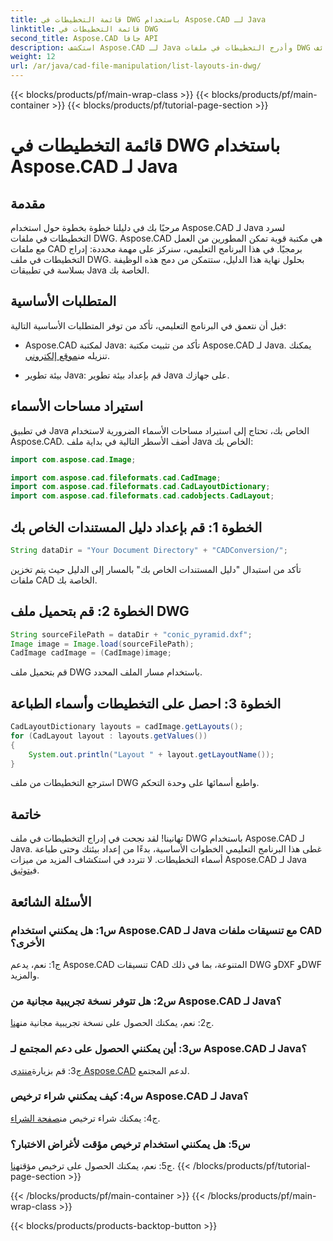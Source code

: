 ```yaml
---
title: قائمة التخطيطات في DWG باستخدام Aspose.CAD لـ Java
linktitle: قائمة التخطيطات في DWG
second_title: Aspose.CAD جافا API
description: استكشف Aspose.CAD لـ Java وأدرج التخطيطات في ملفات DWG بسهولة. دمج وظائف CAD القوية في تطبيقات Java الخاصة بك.
weight: 12
url: /ar/java/cad-file-manipulation/list-layouts-in-dwg/
---
```


{{< blocks/products/pf/main-wrap-class >}}
{{< blocks/products/pf/main-container >}}
{{< blocks/products/pf/tutorial-page-section >}}

# قائمة التخطيطات في DWG باستخدام Aspose.CAD لـ Java

## مقدمة

مرحبًا بك في دليلنا خطوة بخطوة حول استخدام Aspose.CAD لـ Java لسرد التخطيطات في ملفات DWG. Aspose.CAD هي مكتبة قوية تمكن المطورين من العمل مع ملفات CAD برمجيًا. في هذا البرنامج التعليمي، سنركز على مهمة محددة: إدراج التخطيطات في ملف DWG. بحلول نهاية هذا الدليل، ستتمكن من دمج هذه الوظيفة بسلاسة في تطبيقات Java الخاصة بك.

## المتطلبات الأساسية

قبل أن نتعمق في البرنامج التعليمي، تأكد من توفر المتطلبات الأساسية التالية:

-  Aspose.CAD لمكتبة Java: تأكد من تثبيت مكتبة Aspose.CAD لـ Java. يمكنك تنزيله من[موقع إلكتروني](https://releases.aspose.com/cad/java/).

- بيئة تطوير Java: قم بإعداد بيئة تطوير Java على جهازك.

## استيراد مساحات الأسماء

في تطبيق Java الخاص بك، تحتاج إلى استيراد مساحات الأسماء الضرورية لاستخدام Aspose.CAD. أضف الأسطر التالية في بداية ملف Java الخاص بك:

```java
import com.aspose.cad.Image;

import com.aspose.cad.fileformats.cad.CadImage;
import com.aspose.cad.fileformats.cad.CadLayoutDictionary;
import com.aspose.cad.fileformats.cad.cadobjects.CadLayout;
```

## الخطوة 1: قم بإعداد دليل المستندات الخاص بك

```java
String dataDir = "Your Document Directory" + "CADConversion/";
```

تأكد من استبدال "دليل المستندات الخاص بك" بالمسار إلى الدليل حيث يتم تخزين ملفات CAD الخاصة بك.

## الخطوة 2: قم بتحميل ملف DWG

```java
String sourceFilePath = dataDir + "conic_pyramid.dxf";
Image image = Image.load(sourceFilePath);
CadImage cadImage = (CadImage)image;
```

قم بتحميل ملف DWG باستخدام مسار الملف المحدد.

## الخطوة 3: احصل على التخطيطات وأسماء الطباعة

```java
CadLayoutDictionary layouts = cadImage.getLayouts();
for (CadLayout layout : layouts.getValues())
{
    System.out.println("Layout " + layout.getLayoutName());
}
```

استرجع التخطيطات من ملف DWG واطبع أسمائها على وحدة التحكم.

## خاتمة

 تهانينا! لقد نجحت في إدراج التخطيطات في ملف DWG باستخدام Aspose.CAD لـ Java. غطى هذا البرنامج التعليمي الخطوات الأساسية، بدءًا من إعداد بيئتك وحتى طباعة أسماء التخطيطات. لا تتردد في استكشاف المزيد من ميزات Aspose.CAD لـ Java في[توثيق](https://reference.aspose.com/cad/java/).

## الأسئلة الشائعة

### س1: هل يمكنني استخدام Aspose.CAD لـ Java مع تنسيقات ملفات CAD الأخرى؟

ج1: نعم، يدعم Aspose.CAD تنسيقات CAD المتنوعة، بما في ذلك DWG وDXF وDWF والمزيد.

### س2: هل تتوفر نسخة تجريبية مجانية من Aspose.CAD لـ Java؟

 ج2: نعم، يمكنك الحصول على نسخة تجريبية مجانية من[هنا](https://releases.aspose.com/).

### س3: أين يمكنني الحصول على دعم المجتمع لـ Aspose.CAD لـ Java؟

 ج3: قم بزيارة[منتدى Aspose.CAD](https://forum.aspose.com/c/cad/19) لدعم المجتمع.

### س4: كيف يمكنني شراء ترخيص Aspose.CAD لـ Java؟

 ج4: يمكنك شراء ترخيص من[صفحة الشراء](https://purchase.aspose.com/buy).

### س5: هل يمكنني استخدام ترخيص مؤقت لأغراض الاختبار؟

 ج5: نعم، يمكنك الحصول على ترخيص مؤقت[هنا](https://purchase.aspose.com/temporary-license/).
{{< /blocks/products/pf/tutorial-page-section >}}

{{< /blocks/products/pf/main-container >}}
{{< /blocks/products/pf/main-wrap-class >}}

{{< blocks/products/products-backtop-button >}}
